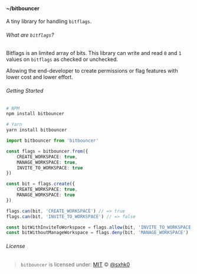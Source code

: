 #### ~/bitbouncer

A tiny library for handling `bitflags`.

###### What are `bitflags`?

Bitflags is an limited array of bits. This library can write and read `0` and `1` values on `bitflags` as checked or unchecked.

Allowing the end-developer to create permissions or flag features with lower cost and lower effort.

###### Getting Started

```sh
# NPM
npm install bitbouncer

# Yarn
yarn install bitbouncer
```

```ts
import bitbouncer from 'bitbouncer'

const flags = bitbouncer.from({
    CREATE_WORKSPACE: true,
    MANAGE_WORKSPACE: true,
    INVITE_TO_WORKSPACE: true
})

const bit = flags.create({
    CREATE_WORKSPACE: true,
    MANAGE_WORKSPACE: true
})

flags.can(bit, 'CREATE_WORKSPACE') // => true
flags.can(bit, 'INVITE_TO_WORKSPACE') // => false

const bitWithInviteToWorkspace = flags.allow(bit, 'INVITE_TO_WORKSPACE')
const bitWithoutManageWorkspace = flags.deny(bit, 'MANAGE_WORKSPACE')
```

###### License

> `bitbouncer` is licensed under:
> [MIT](/LICENSE) &copy; [@sxhk0](https://github.com/sxhk0/)
